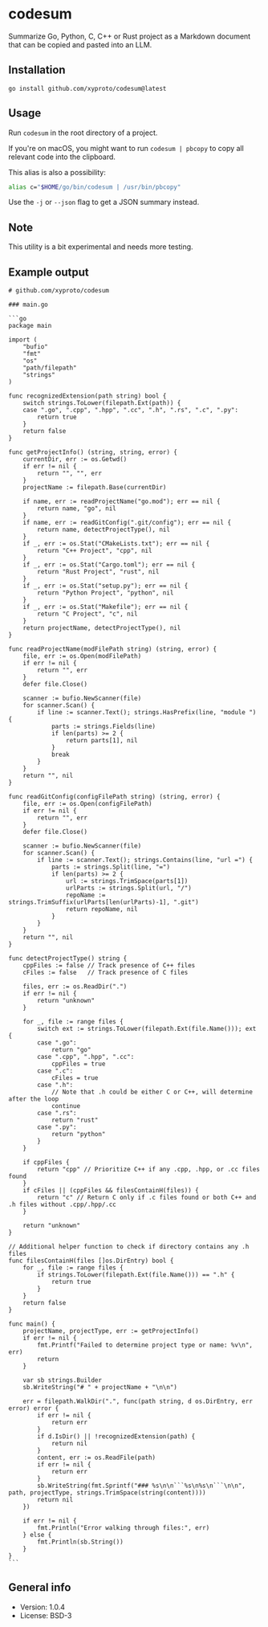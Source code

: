 # codesum

Summarize Go, Python, C, C++ or Rust project as a Markdown document that can be copied and pasted into an LLM.

## Installation

    go install github.com/xyproto/codesum@latest

## Usage

Run `codesum` in the root directory of a project.

If you're on macOS, you might want to run `codesum | pbcopy` to copy all relevant code into the clipboard.

This alias is also a possibility:

```bash
alias c="$HOME/go/bin/codesum | /usr/bin/pbcopy"
```

Use the `-j` or `--json` flag to get a JSON summary instead.

## Note

This utility is a bit experimental and needs more testing.

## Example output

````
# github.com/xyproto/codesum

### main.go

```go
package main

import (
    "bufio"
    "fmt"
    "os"
    "path/filepath"
    "strings"
)

func recognizedExtension(path string) bool {
    switch strings.ToLower(filepath.Ext(path)) {
    case ".go", ".cpp", ".hpp", ".cc", ".h", ".rs", ".c", ".py":
        return true
    }
    return false
}

func getProjectInfo() (string, string, error) {
    currentDir, err := os.Getwd()
    if err != nil {
        return "", "", err
    }
    projectName := filepath.Base(currentDir)

    if name, err := readProjectName("go.mod"); err == nil {
        return name, "go", nil
    }
    if name, err := readGitConfig(".git/config"); err == nil {
        return name, detectProjectType(), nil
    }
    if _, err := os.Stat("CMakeLists.txt"); err == nil {
        return "C++ Project", "cpp", nil
    }
    if _, err := os.Stat("Cargo.toml"); err == nil {
        return "Rust Project", "rust", nil
    }
    if _, err := os.Stat("setup.py"); err == nil {
        return "Python Project", "python", nil
    }
    if _, err := os.Stat("Makefile"); err == nil {
        return "C Project", "c", nil
    }
    return projectName, detectProjectType(), nil
}

func readProjectName(modFilePath string) (string, error) {
    file, err := os.Open(modFilePath)
    if err != nil {
        return "", err
    }
    defer file.Close()

    scanner := bufio.NewScanner(file)
    for scanner.Scan() {
        if line := scanner.Text(); strings.HasPrefix(line, "module ") {
            parts := strings.Fields(line)
            if len(parts) >= 2 {
                return parts[1], nil
            }
            break
        }
    }
    return "", nil
}

func readGitConfig(configFilePath string) (string, error) {
    file, err := os.Open(configFilePath)
    if err != nil {
        return "", err
    }
    defer file.Close()

    scanner := bufio.NewScanner(file)
    for scanner.Scan() {
        if line := scanner.Text(); strings.Contains(line, "url =") {
            parts := strings.Split(line, "=")
            if len(parts) >= 2 {
                url := strings.TrimSpace(parts[1])
                urlParts := strings.Split(url, "/")
                repoName := strings.TrimSuffix(urlParts[len(urlParts)-1], ".git")
                return repoName, nil
            }
        }
    }
    return "", nil
}

func detectProjectType() string {
    cppFiles := false // Track presence of C++ files
    cFiles := false   // Track presence of C files

    files, err := os.ReadDir(".")
    if err != nil {
        return "unknown"
    }

    for _, file := range files {
        switch ext := strings.ToLower(filepath.Ext(file.Name())); ext {
        case ".go":
            return "go"
        case ".cpp", ".hpp", ".cc":
            cppFiles = true
        case ".c":
            cFiles = true
        case ".h":
            // Note that .h could be either C or C++, will determine after the loop
            continue
        case ".rs":
            return "rust"
        case ".py":
            return "python"
        }
    }

    if cppFiles {
        return "cpp" // Prioritize C++ if any .cpp, .hpp, or .cc files found
    }
    if cFiles || (cppFiles && filesContainH(files)) {
        return "c" // Return C only if .c files found or both C++ and .h files without .cpp/.hpp/.cc
    }

    return "unknown"
}

// Additional helper function to check if directory contains any .h files
func filesContainH(files []os.DirEntry) bool {
    for _, file := range files {
        if strings.ToLower(filepath.Ext(file.Name())) == ".h" {
            return true
        }
    }
    return false
}

func main() {
    projectName, projectType, err := getProjectInfo()
    if err != nil {
        fmt.Printf("Failed to determine project type or name: %v\n", err)
        return
    }

    var sb strings.Builder
    sb.WriteString("# " + projectName + "\n\n")

    err = filepath.WalkDir(".", func(path string, d os.DirEntry, err error) error {
        if err != nil {
            return err
        }
        if d.IsDir() || !recognizedExtension(path) {
            return nil
        }
        content, err := os.ReadFile(path)
        if err != nil {
            return err
        }
        sb.WriteString(fmt.Sprintf("### %s\n\n```%s\n%s\n```\n\n", path, projectType, strings.TrimSpace(string(content))))
        return nil
    })

    if err != nil {
        fmt.Println("Error walking through files:", err)
    } else {
        fmt.Println(sb.String())
    }
}
```
````

## General info

* Version: 1.0.4
* License: BSD-3
